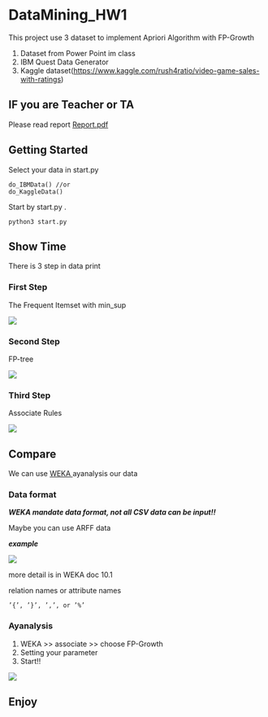 # DataMining_HW1

This project use 3 dataset to implement Apriori Algorithm with FP-Growth
1. Dataset from Power Point im class
2. IBM Quest Data Generator
3. Kaggle dataset(https://www.kaggle.com/rush4ratio/video-game-sales-with-ratings)

## IF you are Teacher or TA
Please read report [Report.pdf](https://github.com/ooxx5626/DataMining_FP-Growth/blob/master/Report.pdf)


## Getting Started
Select your data in start.py
```
do_IBMData() //or
do_KaggleData()
```

Start by start.py .

```
python3 start.py
```
## Show Time
There is 3 step in data print
### First Step
The Frequent Itemset with min_sup 

![](https://i.imgur.com/5JjftCZ.png)
### Second Step
FP-tree

![](https://i.imgur.com/h0P9hOP.png)
### Third Step
Associate Rules

![](https://i.imgur.com/MPrPRv9.png)
## Compare
We can use [ WEKA ](https://www.cs.waikato.ac.nz/ml/weka/) ayanalysis our data
### Data format
***WEKA mandate data format, not all CSV data can be input!!***

Maybe you can use ARFF data 

***example***

![](https://i.imgur.com/8a2HGZc.png)

more detail is in WEKA doc 10.1

 relation names or attribute names 
 
 ``` 
 ’{’, ’}’, ’,’, or ’%’
 ```
 
### Ayanalysis

1. WEKA >> associate >> choose FP-Growth
2. Setting your parameter
3. Start!!


![](https://i.imgur.com/egXGkGf.png)

## Enjoy
